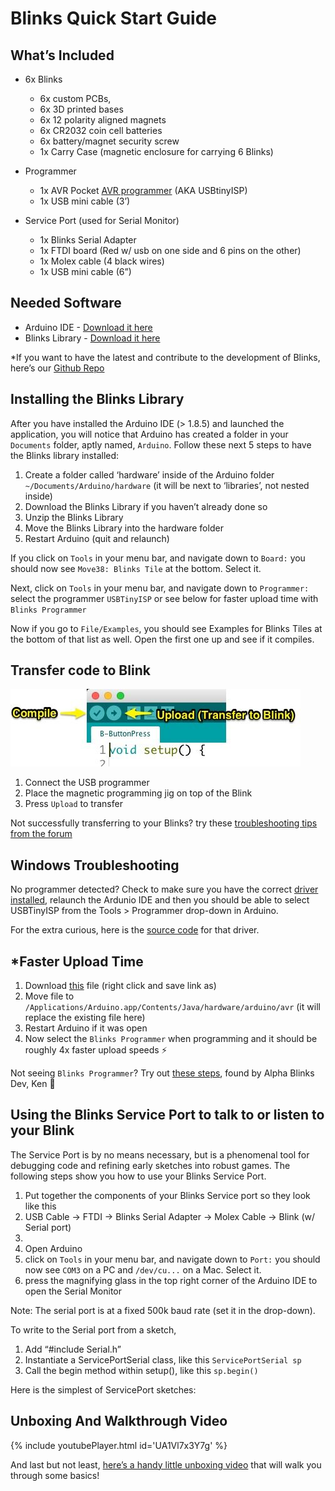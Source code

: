 # Blinks Quick Start Guide


## What’s Included
- 6x Blinks
  - 6x custom PCBs,
  - 6x 3D printed bases  
  - 6x 12 polarity aligned magnets
  - 6x CR2032 coin cell batteries
  - 6x battery/magnet security screw
  - 1x Carry Case (magnetic enclosure for carrying 6 Blinks)


- Programmer
  - 1x AVR Pocket [AVR programmer](https://www.sparkfun.com/products/9825) (AKA USBtinyISP)
  - 1x USB mini cable (3’)


- Service Port (used for Serial Monitor)
  - 1x Blinks Serial Adapter
  - 1x FTDI board (Red w/ usb on one side and 6 pins on the other)
  - 1x Molex cable (4 black wires)
  - 1x USB mini cable (6”)


## Needed Software
- Arduino IDE - [Download it here](https://www.arduino.cc/en/Main/Software)
- Blinks Library - [Download it here](https://github.com/Move38/Move38-Arduino-Platform/zipball/master)

*If you want to have the latest and contribute to the development of Blinks, here’s our [Github Repo](https://github.com/Move38/Move38-Arduino-Platform/tree/dev)


## Installing the Blinks Library

After you have installed the Arduino IDE (> 1.8.5) and launched the application, you will notice that Arduino has created a folder in your `Documents` folder, aptly named, `Arduino`. Follow these next 5 steps to have the Blinks library installed:


1. Create a folder called ‘hardware’ inside of the Arduino folder `~/Documents/Arduino/hardware` (it will be next to ‘libraries’, not nested inside)
2. Download the Blinks Library if you haven’t already done so
3. Unzip the Blinks Library
4. Move the Blinks Library into the hardware folder
5. Restart Arduino (quit and relaunch)

If you click on `Tools` in your menu bar, and navigate down to `Board:`  you should now see `Move38: Blinks Tile` at the bottom. Select it.

Next, click on  `Tools` in your menu bar, and navigate down to `Programmer:`  select the programmer `USBTinyISP` or see below for faster upload time with `Blinks Programmer`

Now if you go to `File/Examples`, you should see Examples for Blinks Tiles at the bottom of that list as well. Open the first one up and see if it compiles.



## Transfer code to Blink

![Image of Transferring Blink Code](assets/transfercode.jpeg)

1. Connect the USB programmer
2. Place the magnetic programming jig on top of the Blink
3. Press `Upload` to transfer

Not successfully transferring to your Blinks? try these [troubleshooting tips from the forum](http://forum.move38.com/t/error-the-selected-serial-port-does-not-exist-or-your-board-is-not-connected/79/3?u=jbobrow)


## Windows Troubleshooting

No programmer detected?
Check to make sure you have the correct [driver installed](https://learn.adafruit.com/usbtinyisp/drivers), relaunch the Ardunio IDE and then you should be able to select USBTinyISP from the Tools > Programmer drop-down in Arduino.

For the extra curious, here is the [source code](https://github.com/sparkfun/Pocket_AVR_Programmer/tree/master/Drivers) for that driver.


## *Faster Upload Time
1. Download [this](https://move38.com/attic/blinks/programmers.txt) file (right click and save link as)
2. Move file to `/Applications/Arduino.app/Contents/Java/hardware/arduino/avr` (it will replace the existing file here)
3. Restart Arduino if it was open
4. Now select the `Blinks Programmer` when programming and it should be roughly 4x faster upload speeds ⚡

Not seeing `Blinks Programmer`? Try out [these steps](http://forum.move38.com/t/faster-upload-time-directory-change-and-modified-programmers-txt/83), found by Alpha Blinks Dev, Ken 🙂


## Using the Blinks Service Port to talk to or listen to your Blink

The Service Port is by no means necessary, but is a phenomenal tool for debugging code and refining early sketches into robust games. The following steps show you how to use your Blinks Service Port.

1. Put together the components of your Blinks Service port so they look like this
  1. USB Cable → FTDI → Blinks Serial Adapter → Molex Cable → Blink (w/ Serial port)
  2. <photo of the above>
2. Open Arduino
3. click on `Tools` in your menu bar, and navigate down to `Port:`  you should now see `COM3` on a PC and `/dev/cu...` on a Mac. Select it.
4. press the magnifying glass in the top right corner of the Arduino IDE to open the Serial Monitor

Note: The serial port is at a fixed 500k baud rate (set it in the drop-down).

To write to the Serial port from a sketch,

1. Add “#include Serial.h”
2. Instantiate a ServicePortSerial class, like this `ServicePortSerial sp`
3. Call the begin method within setup(), like this `sp.begin()`

Here is the simplest of ServicePort sketches:


## Unboxing And Walkthrough Video

{% include youtubePlayer.html id='UA1Vl7x3Y7g' %}

And last but not least, [here’s a handy little unboxing video](https://www.youtube.com/watch?v=UA1Vl7x3Y7g) that will walk you through some basics!
